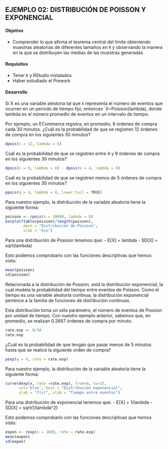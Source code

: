 ## EJEMPLO 02: DISTRIBUCIÓN DE POISSON Y EXPONENCIAL

#### Objetivo

- Comprender lo que afirma el teorema central del límite obteniendo muestras aleatorias de diferentes tamaños en `R` y observando la manera en la que se distribuyen las medias de las muestras generadas

#### Requisitos

- Tener `R` y RStudio instalados
- Haber estudiado el Prework

#### Desarrollo

Si X es una variable alestoria tal que `X` representa el número de eventos que ocurren 
en un periodo de tiempo fijo, entonces `X~Poisson(lambda), donde lambda es el número 
promedio de eventos en un intervalo de tiempo.

Por ejemplo, un ECommerce registra, en promedio, 8 órdenes de compra cada 30 minutos. 
¿Cuál es la probabilidad de que se registren 12 órdenes de compra en los siguientes 30 minutos?
```R
dpois(x = 12, lambda = 8)
```

Cuál es la probabilidad de que se registren entre 4 y 9 órdenes de compra en los 
siguientes 30 minutos?
```R
dpois(x = 9, lambda = 8) - dpois(x = 4, lambda = 8)
```

Cuál es la probabilidad de que se registren menos de 5 órdenes de compra 
en los siguientes 30 minutos?
```R
ppois(q = 4, lambda = 8, lower.tail = TRUE)
```

Para nuestro ejemplo, la distribución de la variable aleatoria tiene la siguiente 
forma:
```R
poisson <- rpois(n = 10000, lambda = 8)
barplot(table(poisson)/length(poisson),
        main = "Distribución de Poisson", 
        xlab = "X=x")
```

Para una distribución de Possion tenemos que:
    - E[X] = lambda
    - SD[X] = sqrt(lambda)
    
Esto podemos comprobarlo con las funciones descriptivas que hemos visto:
```R
mean(poisson)
sd(poisson)
```

Relacionada a la distribución de Possion, está la distribución exponencial, la 
cual modela la probabilidad del tiempo entre eventos de Poisson. Como el tiempo es 
una variable aleatoria continua, la distribución exponencial pertence a la familia 
de funciones de distribución continuas.

Esta distribución toma un sólo parámetro, el número de eventos de Possion por unidad 
de tiempo. Con nuestro ejemplo anterior, sabemos que, en promedio, se realizan 0.2667 
órdenes de compra por minuto.
```R
rate.exp <- 8/30
rate.exp
```

¿Cuál es la probabilidad de que tengan que pasar menos de 5 minutos hasta que se 
realice la siguiente orden de compra?
```R
pexp(q = 4, rate = rate.exp)
```

Para nuestro ejemplo, la distribución de la variable aleatoria tiene la siguiente 
forma:
```R
curve(dexp(x, rate =rate.exp), from=0, to=15, 
      col='blue', main = "Distribución exponencial",
      ylab = "f(x)", xlab = "Tiempo entre eventos")
```

Para una distribución de exponencial tenemos que:
    - E[X] = 1/lambda
    - SD[X] = sqrt(1/lambda^2)
    
Esto podemos comprobarlo con las funciones descriptivas que hemos visto:
```R
expon <- rexp(n = 1000, rate = rate.exp)
mean(expon)
sd(expon)
```
